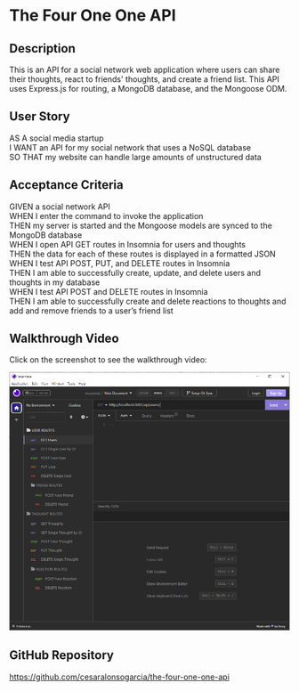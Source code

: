 # The Four One One API

## Description

This is an API for a social network web application where users can share their thoughts, react to friends' thoughts, and create a friend list. This API uses Express.js for routing, a MongoDB database, and the Mongoose ODM. 

## User Story

AS A social media startup  
I WANT an API for my social network that uses a NoSQL database  
SO THAT my website can handle large amounts of unstructured data  

## Acceptance Criteria

GIVEN a social network API  
WHEN I enter the command to invoke the application  
THEN my server is started and the Mongoose models are synced to the MongoDB database  
WHEN I open API GET routes in Insomnia for users and thoughts  
THEN the data for each of these routes is displayed in a formatted JSON  
WHEN I test API POST, PUT, and DELETE routes in Insomnia  
THEN I am able to successfully create, update, and delete users and thoughts in my database  
WHEN I test API POST and DELETE routes in Insomnia  
THEN I am able to successfully create and delete reactions to thoughts and add and remove friends to a user’s friend list

## Walkthrough Video

Click on the screenshot to see the walkthrough video:  

[<img src='https://github.com/cesaralonsogarcia/the-four-one-one-api/blob/main/assets/images/insomnia-screenshot.PNG'>](https://watch.screencastify.com/v/uAe9AW6MbP1hT21qLCrt "The 411 API")

## GitHub Repository

https://github.com/cesaralonsogarcia/the-four-one-one-api 